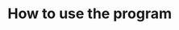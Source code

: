 # How to use the program

<!-- instructions for:
main menu
each sub topic like creating a ticket
install python